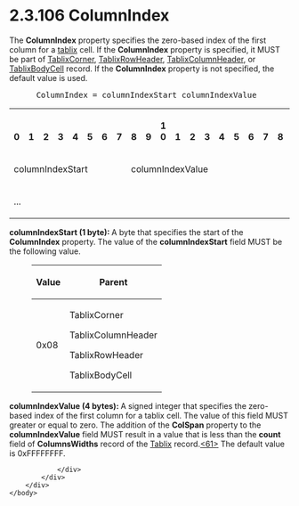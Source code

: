 <html dir="LTR" xmlns:mshelp="http://msdn.microsoft.com/mshelp" xmlns:ddue="http://ddue.schemas.microsoft.com/authoring/2003/5" xmlns:xlink="http://www.w3.org/1999/xlink" xmlns:tool="http://www.microsoft.com/tooltip">
    <head>
        <meta http-equiv="Content-Type" content="text/html; CHARSET=utf-8"></meta>
        <meta name="save" content="history"></meta>
        <title>2.3.106 ColumnIndex</title>
        <xml>
            <mshelp:toctitle title="2.3.106 ColumnIndex"></mshelp:toctitle>
            <mshelp:rltitle title="[MS-RPL]: ColumnIndex"></mshelp:rltitle>
            <mshelp:keyword index="A" term="99ffd749-0c2a-4b29-ba33-b99323f7abf9"></mshelp:keyword>
            <mshelp:attr name="DCSext.ContentType" value="open specification"></mshelp:attr>
            <mshelp:attr name="AssetID" value="99ffd749-0c2a-4b29-ba33-b99323f7abf9"></mshelp:attr>
            <mshelp:attr name="TopicType" value="kbRef"></mshelp:attr>
            <mshelp:attr name="DCSext.Title" value="[MS-RPL]: ColumnIndex" />
        </xml>
    </head>
    <body>
        <div id="header">
            <h1 class="heading">2.3.106 ColumnIndex</h1>
        </div>
        <div id="mainSection">
            <div id="mainBody">
                <div id="allHistory" class="saveHistory"></div>
                <div id="sectionSection0" class="section" name="collapseableSection">
                    

<p>The <b>ColumnIndex</b> property specifies the zero-based
index of the first column for a <a href="75ae48f7-746b-4b41-919c-6699fa28b3ef.md#gt_f9f5d4be-2a9e-4556-90f6-d4ed1678f0b4">tablix</a> cell. If the <b>ColumnIndex</b>
property is specified, it MUST be part of <a href="20e3b37d-978d-467f-b068-d7a2746e37da.md">TablixCorner</a>, <a href="0d5c4157-00d0-4268-854f-f274a9d102fb.md">TablixRowHeader</a>, <a href="968a6852-ede1-4bf1-8006-1dab2aea178b.md">TablixColumnHeader</a>, or <a href="fa12273f-80a1-432a-bced-a765ff87dbc7.md">TablixBodyCell</a> record. If
the <b>ColumnIndex</b> property is not specified, the default value is used.</p>

<dl>
<dd>
<div><pre> ColumnIndex = columnIndexStart columnIndexValue
</pre></div>
</dd></dl>

<table>
 <tr>
  <th><p><br>0</p></th>
  <th><p><br>1</p></th>
  <th><p><br>2</p></th>
  <th><p><br>3</p></th>
  <th><p><br>4</p></th>
  <th><p><br>5</p></th>
  <th><p><br>6</p></th>
  <th><p><br>7</p></th>
  <th><p><br>8</p></th>
  <th><p><br>9</p></th>
  <th><p>1<br>0</p></th>
  <th><p><br>1</p></th>
  <th><p><br>2</p></th>
  <th><p><br>3</p></th>
  <th><p><br>4</p></th>
  <th><p><br>5</p></th>
  <th><p><br>6</p></th>
  <th><p><br>7</p></th>
  <th><p><br>8</p></th>
  <th><p><br>9</p></th>
  <th><p>2<br>0</p></th>
  <th><p><br>1</p></th>
  <th><p><br>2</p></th>
  <th><p><br>3</p></th>
  <th><p><br>4</p></th>
  <th><p><br>5</p></th>
  <th><p><br>6</p></th>
  <th><p><br>7</p></th>
  <th><p><br>8</p></th>
  <th><p><br>9</p></th>
  <th><p>3<br>0</p></th>
  <th><p><br>1</p></th>
 </tr>
 <tr>
  <td colspan="8">
  <p>columnIndexStart</p>
  </td>
  <td colspan="24">
  <p>columnIndexValue</p>
  </td>
 </tr>
 <tr>
  <td colspan="8">
  <p>...</p>
  </td>
  
 </tr>
</table>

<p><b>columnIndexStart (1 byte): </b>A byte that
specifies the start of the <b>ColumnIndex</b> property. The value of the <b>columnIndexStart</b>
field MUST be the following value.</p>

<dl>
<dd>
<table>
 <thead>
  <tr>
   <th>
   <p>Value</p>
   </th>
   <th>
   <p>Parent</p>
   </th>
  </tr>
 </thead>
 <tr>
  <td>
  <p>0x08</p>
  </td>
  <td>
  <p>TablixCorner</p>
  <p>TablixColumnHeader</p>
  <p>TablixRowHeader</p>
  <p>TablixBodyCell</p>
  </td>
 </tr>
</table>
</dd></dl>

<p><b>columnIndexValue (4 bytes): </b>A signed integer
that specifies the zero-based index of the first column for a tablix cell. The
value of this field MUST greater or equal to zero. The addition of the <b>ColSpan</b>
property to the <b>columnIndexValue</b> field MUST result in a value that is
less than the <b>count</b> field of <b>ColumnsWidths</b> record of the <a href="f8ea94d9-d2b6-4d7f-8dc4-59faa3a98b93.md">Tablix</a> record.<a id="Appendix_A_Target_61"></a><a href="1d022514-2a2f-41df-b2f8-36f19e474fa5.md#Appendix_A_61" aria-label="Product behavior note 61">&lt;61&gt;</a> The default value is
0xFFFFFFFF.</p>


                </div>
            </div>
        </div>
    </body>
</html>